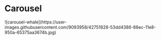 # Carousel <Badge text="todo" type="warn" vertical="middle" />
<Todo name="carousel-whale" />
![carousel-whale](https://user-images.githubusercontent.com/9093958/42751828-53dd4386-88ec-11e8-950a-65375aa3674b.jpg)